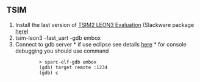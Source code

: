 ## TSIM ##

  1. Install the last version of [TSIM2 LEON3 Evaluation](http://gaisler.com/index.php/products/simulators/tsim) (Slackware package [here](https://github.com/sikmir/slackbuilds/tree/master/tsim-eval))
  1. tsim-leon3 -fast\_uart -gdb embox
  1. Connect to gdb server
    * if use eclipse see details [here](InstallToolchainEclipseDebug.md)
    * for console debugging you should use command
```
            > sparc-elf-gdb embox
            (gdb) target remote :1234
            (gdb) c
```